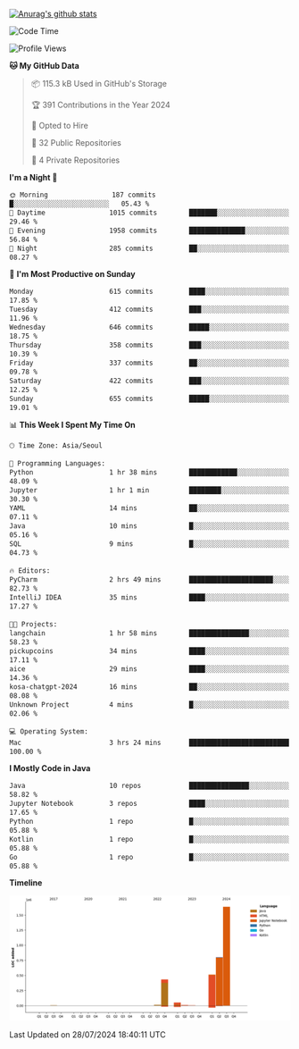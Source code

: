 [![Anurag's github stats](https://github-readme-stats.vercel.app/api?username=hajubal)](https://github.com/anuraghazra/github-readme-stats)

<!--START_SECTION:waka-->
![Code Time](http://img.shields.io/badge/Code%20Time-86%20hrs%2017%20mins-blue)

![Profile Views](http://img.shields.io/badge/Profile%20Views-0-blue)

**🐱 My GitHub Data** 

> 📦 115.3 kB Used in GitHub's Storage 
 > 
> 🏆 391 Contributions in the Year 2024
 > 
> 💼 Opted to Hire
 > 
> 📜 32 Public Repositories 
 > 
> 🔑 4 Private Repositories 
 > 
**I'm a Night 🦉** 

```text
🌞 Morning                187 commits         █░░░░░░░░░░░░░░░░░░░░░░░░   05.43 % 
🌆 Daytime                1015 commits        ███████░░░░░░░░░░░░░░░░░░   29.46 % 
🌃 Evening                1958 commits        ██████████████░░░░░░░░░░░   56.84 % 
🌙 Night                  285 commits         ██░░░░░░░░░░░░░░░░░░░░░░░   08.27 % 
```
📅 **I'm Most Productive on Sunday** 

```text
Monday                   615 commits         ████░░░░░░░░░░░░░░░░░░░░░   17.85 % 
Tuesday                  412 commits         ███░░░░░░░░░░░░░░░░░░░░░░   11.96 % 
Wednesday                646 commits         █████░░░░░░░░░░░░░░░░░░░░   18.75 % 
Thursday                 358 commits         ███░░░░░░░░░░░░░░░░░░░░░░   10.39 % 
Friday                   337 commits         ██░░░░░░░░░░░░░░░░░░░░░░░   09.78 % 
Saturday                 422 commits         ███░░░░░░░░░░░░░░░░░░░░░░   12.25 % 
Sunday                   655 commits         █████░░░░░░░░░░░░░░░░░░░░   19.01 % 
```


📊 **This Week I Spent My Time On** 

```text
🕑︎ Time Zone: Asia/Seoul

💬 Programming Languages: 
Python                   1 hr 38 mins        ████████████░░░░░░░░░░░░░   48.09 % 
Jupyter                  1 hr 1 min          ████████░░░░░░░░░░░░░░░░░   30.30 % 
YAML                     14 mins             ██░░░░░░░░░░░░░░░░░░░░░░░   07.11 % 
Java                     10 mins             █░░░░░░░░░░░░░░░░░░░░░░░░   05.16 % 
SQL                      9 mins              █░░░░░░░░░░░░░░░░░░░░░░░░   04.73 % 

🔥 Editors: 
PyCharm                  2 hrs 49 mins       █████████████████████░░░░   82.73 % 
IntelliJ IDEA            35 mins             ████░░░░░░░░░░░░░░░░░░░░░   17.27 % 

🐱‍💻 Projects: 
langchain                1 hr 58 mins        ███████████████░░░░░░░░░░   58.23 % 
pickupcoins              34 mins             ████░░░░░░░░░░░░░░░░░░░░░   17.11 % 
aice                     29 mins             ████░░░░░░░░░░░░░░░░░░░░░   14.36 % 
kosa-chatgpt-2024        16 mins             ██░░░░░░░░░░░░░░░░░░░░░░░   08.08 % 
Unknown Project          4 mins              █░░░░░░░░░░░░░░░░░░░░░░░░   02.06 % 

💻 Operating System: 
Mac                      3 hrs 24 mins       █████████████████████████   100.00 % 
```

**I Mostly Code in Java** 

```text
Java                     10 repos            ███████████████░░░░░░░░░░   58.82 % 
Jupyter Notebook         3 repos             ████░░░░░░░░░░░░░░░░░░░░░   17.65 % 
Python                   1 repo              █░░░░░░░░░░░░░░░░░░░░░░░░   05.88 % 
Kotlin                   1 repo              █░░░░░░░░░░░░░░░░░░░░░░░░   05.88 % 
Go                       1 repo              █░░░░░░░░░░░░░░░░░░░░░░░░   05.88 % 
```



**Timeline**

![Lines of Code chart](https://raw.githubusercontent.com/hajubal/hajubal/main/assets/bar_graph.png)


 Last Updated on 28/07/2024 18:40:11 UTC
<!--END_SECTION:waka-->